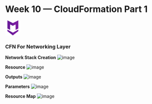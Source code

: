 # Week 10 — CloudFormation Part 1

![alt text](https://github.com/adam-p/markdown-here/raw/master/src/common/images/icon48.png "Logo Title Text 1")
### CFN For Networking Layer

**Network Stack Creation**
![image](https://user-images.githubusercontent.com/125532497/234277266-28d486f2-52ae-4a90-9e1f-4d51f3849c6a.png)

**Resource**
![image](https://user-images.githubusercontent.com/125532497/234277323-7fc0d7d7-dc47-4b91-801c-0abbf672b9da.png)

**Outputs**
![image](https://user-images.githubusercontent.com/125532497/234277407-2755dbe0-14af-4d9e-9a3b-e9ee22a45d73.png)

**Parameters**
![image](https://user-images.githubusercontent.com/125532497/234277561-978ad072-2cc8-432c-a314-277962121179.png)

**Resource Map**
![image](https://user-images.githubusercontent.com/125532497/234277736-734db3ba-e27d-4ee9-8d4a-c02c1e6b1ee4.png)
